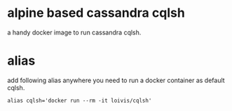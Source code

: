 # alpine based cassandra cqlsh

a handy docker image to run cassandra cqlsh.

# alias

add following alias anywhere you need to run a docker container as default cqlsh.

`alias cqlsh='docker run --rm -it loivis/cqlsh'`
